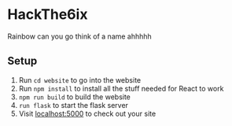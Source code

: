 # HackThe6ix
 Rainbow can you go think of a name ahhhhh

## Setup
1. Run `cd website` to go into the website
2. Run `npm install` to install all the stuff needed for React to work
3. `npm run build` to build the website
4. `run flask` to start the flask server
5. Visit [localhost:5000](http://localhost:5000/) to check out your site